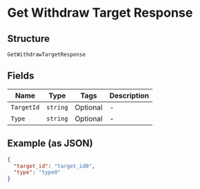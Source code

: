 
# Get Withdraw Target Response

## Structure

`GetWithdrawTargetResponse`

## Fields

| Name | Type | Tags | Description |
|  --- | --- | --- | --- |
| `TargetId` | `string` | Optional | - |
| `Type` | `string` | Optional | - |

## Example (as JSON)

```json
{
  "target_id": "target_id0",
  "type": "type0"
}
```

